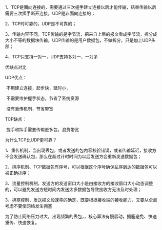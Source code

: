 1、TCP是面向连接的，需要通过三次握手建立连接以后才能传输，结束传输以后需要三次挥手断开连接，UDP是非面向连接的；

2、TCP时可靠的，UDP是不可靠的；

3、传输内容不同，TCP传输的是字节流，把来自上层的报文看成字节流，拆分成大小不等的数据块传输，UDP传输的是用户数据包，不做拆分，只是加上UDP头部；

4、TCP只支持一对一，UDP支持多对一、一对多



优缺点对比

UDP优点：

​            不用建立连接，起步快，延时小，

​            不需要维护握手状态，节省了系统资源

​            没有重传机制，节省带宽

TCP缺点：

​             握手和挥手需要传输更多包，浪费带宽



为什么TCP比UDP更可靠？

1、重传机制，当出现丢包，或者发送的包内容校验错误，或者传输延迟，接收方不会发送确认包，那么在超过计时时间为以后发送方会重新发送数据包；

2、排序机制、TCP数据包有序号，可以根据这个序号确保乱序到达的数据包可以被正确排序；

3、流量控制机制，发送方的发送窗口大小是由接收方的接收窗口大小动态调整的，可以避免发送方短时间内发送太多数据包导致接收方无法及时处理；

3、拥塞控制，发送报文段速率的确定，既要根据接收端的接收能力，又要从全局考虑不要使网络发生拥塞

为了防止网络压力过大，出现频繁的丢包，，核心算法有慢启动，拥塞避免、快速重传、快速恢复。



​          



